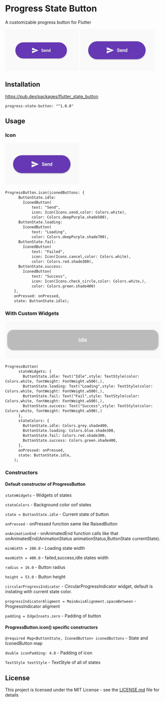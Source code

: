 # Progress State Button

A customizable progress button for Flutter


![](./medias/failed.gif) ![](./medias/success.gif)


## Installation

https://pub.dev/packages/flutter_state_button

```
progress-state-button: "^1.0.0"
```

## Usage

### Icon 

![](./medias/success.gif)
```
ProgressButton.icon(iconedButtons: {
      ButtonState.idle:
        IconedButton(
            text: "Send",
            icon: Icon(Icons.send,color: Colors.white),
            color: Colors.deepPurple.shade500),
      ButtonState.loading:
        IconedButton(
            text: "Loading",
            color: Colors.deepPurple.shade700),
      ButtonState.fail:
        IconedButton(
            text: "Failed",
            icon: Icon(Icons.cancel,color: Colors.white),
            color: Colors.red.shade300),
      ButtonState.success:
        IconedButton(
            text: "Success",
            icon: Icon(Icons.check_circle,color: Colors.white,),
            color: Colors.green.shade400)
    }, 
    onPressed: onPressed,
    state: ButtonState.idle);
```

### With Custom Widgets 

![](./medias/custom.gif)
```
ProgressButton(
      stateWidgets: {
        ButtonState.idle: Text("Idle",style: TextStyle(color: Colors.white, fontWeight: FontWeight.w500),),
        ButtonState.loading: Text("Loading",style: TextStyle(color: Colors.white, fontWeight: FontWeight.w500),),
        ButtonState.fail: Text("Fail",style: TextStyle(color: Colors.white, fontWeight: FontWeight.w500),),
        ButtonState.success: Text("Success",style: TextStyle(color: Colors.white, fontWeight: FontWeight.w500),)
      },
      stateColors: {
        ButtonState.idle: Colors.grey.shade400,
        ButtonState.loading: Colors.blue.shade300,
        ButtonState.fail: Colors.red.shade300,
        ButtonState.success: Colors.green.shade400,
      },
      onPressed: onPressed,
      state: ButtonState.idle,
    );
```

### Constructors

#### Default constructor of ProgressButton

`stateWidgets` - Widgets of states

`stateColors` - Background color oof states

`state = ButtonState.idle` - Current state of button

`onPressed` - onPressed function same like RaisedButton

`onAnimationEnd` - onAnimatedEnd function calls like that onAnimatedEnd(AnimationStatus animationStatus,ButtonState currentState).

`minWidth = 200.0` - Loading state width

`maxWidth = 400.0` - failed,success,idle states width

`radius = 16.0` - Button radius

`height = 53.0` - Button height

`circularProgressIndicator` - CircularProgressIndicator widget, default is instating with current state color.

`progressIndicatorAligment = MainAxisAlignment.spaceBetween` - ProgressIndicator aligment

`padding = EdgeInsets.zero` - Padding of button


#### ProgressButton.icon() specific constructors

`@required Map<ButtonState, IconedButton> iconedButtons` - State and IconedButton map

`double iconPadding: 4.0` - Padding of icon 

`TextStyle textStyle` - TextStyle of all of states


## License
This project is licensed under the MIT License - see the [LICENSE.md](LICENSE.md) file for details
